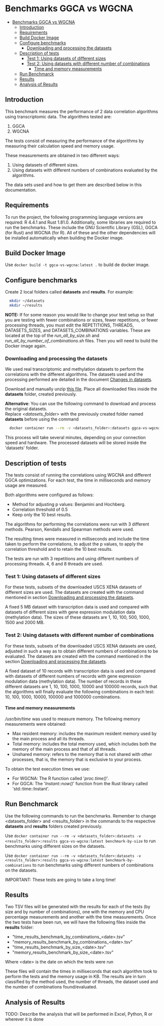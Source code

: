 # Benchmarks GGCA vs WGCNA

- [Benchmarks GGCA vs WGCNA](#benchmarks-ggca-vs-wgcna)
  - [Introduction](#introduction)
  - [Requirements](#requirements)
  - [Build Docker Image](#build-docker-image)
  - [Configure benchmarks](#configure-benchmarks)
    - [Downloading and processing the datasets](#downloading-and-processing-the-datasets)
  - [Description of tests](#description-of-tests)
    - [Test 1: Using datasets of different sizes](#test-1-using-datasets-of-different-sizes)
    - [Test 2: Using datasets with different number of combinations](#test-2-using-datasets-with-different-number-of-combinations)
      - [Time and memory measurements](#time-and-memory-measurements)
  - [Run Benchmarck](#run-benchmarck)
  - [Results](#results)
  - [Analysis of Results](#analysis-of-results)

## Introduction

This benchmark measures the performance of 2 data correlation algorithms using transcriptomic data.
The algorithms tested are:

1. GGCA
2. WGCNA

The tests consist of measuring the performance of the algorithms by measuring their calculation speed and memory usage.

These measurements are obtained in two different ways:

1. Using datasets of different sizes.
2. Using datasets with different numbers of combinations evaluated by the algorithms.

The data sets used and how to get them are described below in this documentation.

## Requirements

To run the project, the following programming language versions are required: R 4.4.1 and Rust 1.81.0. Additionally, some libraries are required to run the benchmarks. These include the GNU Scientific Library (GSL), GGCA (for Rust) and WGCNA (for R). All of these and the other dependencies will be installed automatically when building the Docker image.

## Build Docker Image

Use `docker build -t ggca-vs-wgcna:latest .` to build de docker image.  

## Configure benchmarks

Create 2 local folders called **datasets** and **results**. For example:  

``` bash
  mkdir ~/datasets
  mkdir ~/results
```

**NOTE:** If for some reason you would like to change your test setup so that you are testing with fewer combinations or sizes, fewer repetitions, or fewer processing threads, you must edit the REPETITIONS, THREADS, DATASETS_SIZES, and DATASETS_COMBINATIONS variables. These are located at the top of the *run_all_by_size.sh* and *run_all_by_number_of_combinations.sh* files. Then you will need to build the Docker image again.  

### Downloading and processing the datasets

We used real transcriptomic and methylation datasets to perform the correlations with the different algorithms. The datasets used and the processing performed are detailed in the document [Changes in datasets](Changes%20in%20datasets.md).  

Download and manually unzip [this file](https://drive.google.com/file/d/1aKqm2aKNn4ndHZl5nfk6fm2O7eTulipF/view?usp=sharing). Place all downloaded files inside the **datasets** folder, created previously.

**Alternative**: You can use the following command to download and process the original datasets.  
Replace *<datasets_folder>* with the previously created folder named **datasets** before using the command

``` bash
  docker container run --rm -v <datasets_folder>:datasets ggca-vs-wgcna:latest download-datasets
```

This process will take several minutes, depending on your connection speed and hardware. The processed datasets will be stored inside the 'datasets' folder.  

## Description of tests

The tests consist of running the correlations using WGCNA and different GGCA optimizations. For each test, the time in milliseconds and memory usage are measured.  

Both algorithms were configured as follows:

- Method for adjusting p values: Benjamini and Hochberg.
- Correlation threshold of 0.5
- Keep only the 10 best results.

The algorithms for performing the correlations were run with 3 different methods. Pearson, Kendalls and Spearman methods were used.

The resulting times were measured in milliseconds and include the time taken to perform the correlations, to adjust the p values, to apply the correlation threshold and to retain the 10 best results.

The tests are run with 3 repetitions and using different numbers of processing threads. 4, 6 and 8 threads are used.

### Test 1: Using datasets of different sizes

For these tests, subsets of the downloaded USCS XENA datasets of different sizes are used. The datasets are created with the command mentioned in section [Downloading and processing the datasets](#downloading-and-processing-the-datasets).  

A fixed 5 MB dataset with transcription data is used and compared with datasets of different sizes with gene expression modulation data (methylation data). The sizes of these datasets are 1, 10, 100, 500, 1000, 1500 and 2000 MB.

### Test 2: Using datasets with different number of combinations

For these tests, subsets of the downloaded USCS XENA datasets are used, adjusted in such a way as to obtain different numbers of combinations to be evaluated. The datasets are created with the command mentioned in the section [Downloading and processing the datasets](#downloading-and-processing-the-datasets).

A fixed dataset of 10 records with transcription data is used and compared with datasets of different numbers of records with gene expression modulation data (methylation data). The number of records in these different datasets are 1, 10, 100, 1000, 10000 and 100000 records, such that the algorithms will finally evaluate the following combinations in each test: 10, 100, 1000, 10000, 100000 and 1000000 combinations.

#### Time and memory measurements

*/usr/bin/time* was used to measure memory. The following memory measurements were obtained:

- Max resident memory: includes the maximum resident memory used by the main process and all its threads.
- Total memory: includes the total memory used, which includes both the memory of the main process and that of all threads.
- Unshared memory: refers to the memory that is not shared with other processes, that is, the memory that is exclusive to your process.

To obtain the test execution times we use:  

- For WGCNA: The R function called '*proc.time()*'.
- For GGCA: The '*Instant::now()*' function from the Rust library called 'std::time::Instant'.

## Run Benchmarck

Use the following commands to run the benchmarks. Remember to change <datasets_folder> and <results_folder> in the commands to the respective **datasets** and **results** folders created previously.  

Use `docker container run --rm -v <datasets_folder>:datasets -v <results_folder>:results ggca-vs-wgcna:latest benchmark-by-size` to run benchmarks using different sizes on the datasets.

Use `docker container run --rm -v <datasets_folder>:datasets -v <results_folder>:results ggca-vs-wgcna:latest benchmark-by-combinations` to run benchmarks using different numbers of combinations on the datasets.

IMPORTANT: These tests are going to take a long time!

## Results

Two TSV files will be generated with the results for each of the tests (by size and by number of combinations), one with the memory and CPU percentage measurements and another with the time measurements.
Once the two tests have been run, we will have the following files inside the **results** folder:  

- "time_results_benchmark_by_combinations_\<date\>.tsv"
- "memory_results_benchmark_by_combinations_\<date\>.tsv"
- "time_results_benchmark_by_size_\<date\>.tsv"
- "memory_results_benchmark_by_size_\<date\>.tsv"

Where \<date\> is the date on which the tests were run

These files will contain the times in milliseconds that each algorithm took to perform the tests and the memory usage in KB. The results are in turn classified by the method used, the number of threads, the dataset used and the number of combinations found/evaluated.

## Analysis of Results

TODO: Describe the analysis that will be performed in Excel, Python, R or wherever it is done
